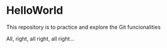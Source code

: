 # HelloWorld
This repository is to practice and explore the Git funcionalities

All, right, all right, all right...
